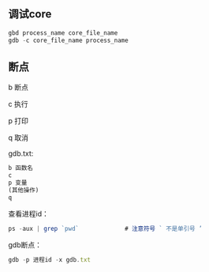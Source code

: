 ## 调试core
```javascript
gbd process_name core_file_name
gdb -c core_file_name process_name
```

## 断点
b 断点

c 执行

p 打印

q 取消

gdb.txt:
```javascript
b 函数名
c
p 变量
(其他操作)
q
```
查看进程id：
```javascript
ps -aux | grep `pwd`             # 注意符号 ` 不是单引号 ’
```
gdb断点：
```javascript
gdb -p 进程id -x gdb.txt
```
